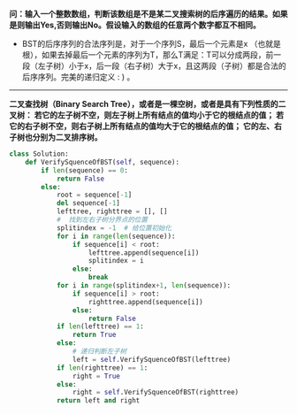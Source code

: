 **问：输入一个整数数组，判断该数组是不是某二叉搜索树的后序遍历的结果。如果是则输出Yes,否则输出No。假设输入的数组的任意两个数字都互不相同。**

  * BST的后序序列的合法序列是，对于一个序列S，最后一个元素是x （也就是根），如果去掉最后一个元素的序列为T，那么T满足：T可以分成两段，前一段（左子树）小于x，后一段（右子树）大于x，且这两段（子树）都是合法的后序序列。完美的递归定义 : ) 。
 
 
 ---
 
 **二叉查找树（Binary Search Tree），或者是一棵空树，或者是具有下列性质的二叉树： 若它的左子树不空，则左子树上所有结点的值均小于它的根结点的值； 若它的右子树不空，则右子树上所有结点的值均大于它的根结点的值； 它的左、右子树也分别为二叉排序树。**
 
 


``` python
class Solution:
    def VerifySquenceOfBST(self, sequence):
        if len(sequence) == 0:
            return False
        else:
            root = sequence[-1]
            del sequence[-1]
            lefttree, righttree = [], []
            #  找到左右子树分界点的位置
            splitindex = -1  # 给位置初始化
            for i in range(len(sequence)):
                if sequence[i] < root:
                    lefttree.append(sequence[i])
                    splitindex = i
                else:
                    break
            for i in range(splitindex+1, len(sequence)):
                if sequence[i] > root:
                    righttree.append(sequence[i])
                else:
                    return False
            if len(lefttree) == 1:
                return True
            else:
                # 递归判断左子树
                left = self.VerifySquenceOfBST(lefttree)
            if len(righttree) == 1:
                right = True
            else:
                right = self.VerifySquenceOfBST(righttree)
            return left and right
```
